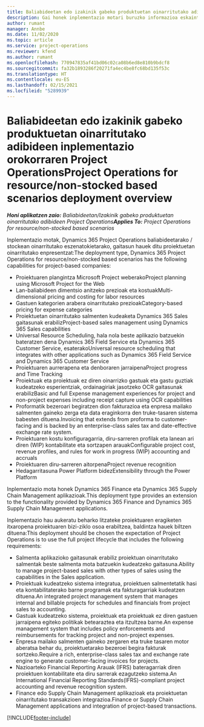 ```yaml
---
title: Baliabideetan edo izakinik gabeko produktuetan oinarritutako adibideen inplementazio orokorraren Project Operations
description: Gai honek inplementazio motari buruzko informazioa eskaintzen du, baliabidean / pilatu gabeko egoeretako Project Operations-en eragiketak.
author: rumant
manager: Annbe
ms.date: 11/02/2020
ms.topic: article
ms.service: project-operations
ms.reviewer: kfend
ms.author: rumant
ms.openlocfilehash: 770947835af41bd06c02ca08b6ed8e810b9bdcf8
ms.sourcegitcommit: fa32b1893286f20271fa4ec4be8fc68bd135f53c
ms.translationtype: HT
ms.contentlocale: eu-ES
ms.lasthandoff: 02/15/2021
ms.locfileid: "5289939"
---
```

# <a name="project-operations-for-resourcenon-stocked-based-scenarios-deployment-overview"></a><span data-ttu-id="0446c-103">Baliabideetan edo izakinik gabeko produktuetan oinarritutako adibideen inplementazio orokorraren Project Operations</span><span class="sxs-lookup"><span data-stu-id="0446c-103">Project Operations for resource/non-stocked based scenarios deployment overview</span></span>

<span data-ttu-id="0446c-104">_**Honi aplikatzen zaio:** Baliabideetan/Izakinik gabeko produktuetan oinarritutako adibideen Project Operations_</span><span class="sxs-lookup"><span data-stu-id="0446c-104">_**Applies To:** Project Operations for resource/non-stocked based scenarios_</span></span>

<span data-ttu-id="0446c-105">Inplementazio motak, Dynamics 365 Project Operations baliabideetarako / stockean oinarritutako eszenatokietarako, gaitasun hauek ditu proiektuetan oinarritutako enpresentzat:</span><span class="sxs-lookup"><span data-stu-id="0446c-105">The deployment type, Dynamics 365 Project Operations for resource/non-stocked based scenarios has the following capabilities for project-based companies:</span></span>

- <span data-ttu-id="0446c-106">Proiektuaren plangintza Microsoft Project weberako</span><span class="sxs-lookup"><span data-stu-id="0446c-106">Project planning using Microsoft Project for the Web</span></span>
- <span data-ttu-id="0446c-107">Lan-baliabideen dimentsio anitzeko prezioak eta kostuak</span><span class="sxs-lookup"><span data-stu-id="0446c-107">Multi-dimensional pricing and costing for labor resources</span></span>
- <span data-ttu-id="0446c-108">Gastuen kategorien arabera oinarritutako prezioak</span><span class="sxs-lookup"><span data-stu-id="0446c-108">Category-based pricing for expense categories</span></span>
- <span data-ttu-id="0446c-109">Proiektuetan oinarritutako salmenten kudeaketa Dynamics 365 Sales gaitasunak erabiliz</span><span class="sxs-lookup"><span data-stu-id="0446c-109">Project-based sales management using Dynamics 365 Sales capabilities</span></span>
- <span data-ttu-id="0446c-110">Universal Resource Scheduling, hala nola beste aplikazio batzuekin bateratzen dena Dynamics 365 Field Service eta Dynamics 365 Customer Service, esaterako</span><span class="sxs-lookup"><span data-stu-id="0446c-110">Universal resource scheduling that integrates with other applications such as Dynamics 365 Field Service and Dynamics 365 Customer Service</span></span>
- <span data-ttu-id="0446c-111">Proiektuaren aurrerapena eta denboraren jarraipena</span><span class="sxs-lookup"><span data-stu-id="0446c-111">Project progress and Time Tracking</span></span>
- <span data-ttu-id="0446c-112">Proiektuak eta proiektuak ez diren oinarrizko gastuak eta gastu guztiak kudeatzeko esperientziak, ordainagiriak jasotzeko OCR gaitasunak erabiliz</span><span class="sxs-lookup"><span data-stu-id="0446c-112">Basic and full Expense management experiences for project and non-project expenses including receipt capture using OCR capabilities</span></span>
- <span data-ttu-id="0446c-113">Proformatik bezeroari begiratzen dion fakturazioa eta enpresa mailako salmenten gaineko zerga eta data eraginkorra den truke-tasaren sistema babesten dituena.</span><span class="sxs-lookup"><span data-stu-id="0446c-113">Invoicing that extends from proforma to customer-facing and is backed by an enterprise-class sales tax and date-effective exchange rate system.</span></span>
- <span data-ttu-id="0446c-114">Proiektuaren kostu konfiguragarria, diru-sarreren profilak eta lanean ari diren (WIP) kontabilitate eta sortzapen arauak</span><span class="sxs-lookup"><span data-stu-id="0446c-114">Configurable project cost, revenue profiles, and rules for work in progress (WIP) accounting and accruals</span></span>
- <span data-ttu-id="0446c-115">Proiektuaren diru-sarreren aitorpena</span><span class="sxs-lookup"><span data-stu-id="0446c-115">Project revenue recognition</span></span>
- <span data-ttu-id="0446c-116">Hedagarritasuna Power Platform bidez</span><span class="sxs-lookup"><span data-stu-id="0446c-116">Extensibility through the Power Platform</span></span>

<span data-ttu-id="0446c-117">Inplementazio mota honek Dynamics 365 Finance eta Dynamics 365 Supply Chain Management aplikazioak.</span><span class="sxs-lookup"><span data-stu-id="0446c-117">This deployment type provides an extension to the functionality provided by Dynamics 365 Finance and Dynamics 365 Supply Chain Management applications.</span></span>

<span data-ttu-id="0446c-118">Inplementazio hau aukeratu beharko litzateke proiektuaren eragiketen itxaropena proiektuaren bizi-ziklo osoa erabiltzea, baldintza hauek biltzen dituena:</span><span class="sxs-lookup"><span data-stu-id="0446c-118">This deployment should be chosen the expectation of Project Operations is to use the full project lifecycle that includes the following requirements:</span></span>

- <span data-ttu-id="0446c-119">Salmenta aplikazioko gaitasunak erabiliz proiektuan oinarritutako salmentak beste salmenta mota batzuekin kudeatzeko gaitasuna.</span><span class="sxs-lookup"><span data-stu-id="0446c-119">Ability to manage project-based sales with other types of sales using the capabilities in the Sales application.</span></span>
- <span data-ttu-id="0446c-120">Proiektuak kudeatzeko sistema integratua, proiektuen salmentetatik hasi eta kontabilitaterako barne programak eta fakturagarriak kudeatzen dituena.</span><span class="sxs-lookup"><span data-stu-id="0446c-120">An integrated project management system that manages internal and billable projects for schedules and financials from project sales to accounting.</span></span>
- <span data-ttu-id="0446c-121">Gastuak kudeatzeko sistema, proiektuak eta proiektuak ez diren gastuen jarraipena egiteko politikak betearaztea eta itzultzea barne.</span><span class="sxs-lookup"><span data-stu-id="0446c-121">An expense management system that includes policy enforcements and reimbursements for tracking project and non-project expenses.</span></span>
- <span data-ttu-id="0446c-122">Enpresa mailako salmenten gaineko zergaren eta truke tasaren motor aberatsa behar du, proiektuetarako bezeroei begira fakturak sortzeko.</span><span class="sxs-lookup"><span data-stu-id="0446c-122">Require a rich, enterprise-class sales tax and exchange rate engine to generate customer-facing invoices for projects.</span></span>
- <span data-ttu-id="0446c-123">Nazioarteko Financial Reporting Arauak (IFRS) bateragarriak diren proiektuen kontabilitate eta diru sarrerak ezagutzeko sistema.</span><span class="sxs-lookup"><span data-stu-id="0446c-123">An International Financial Reporting Standards(IFRS)-compliant project accounting and revenue recognition system.</span></span>
- <span data-ttu-id="0446c-124">Finance edo Supply Chain Management aplikazioak eta proiektuetan oinarritutako transakzioen integrazioa.</span><span class="sxs-lookup"><span data-stu-id="0446c-124">Finance or Supply Chain Management applications and integration of project-based transactions.</span></span>


[!INCLUDE[footer-include](../includes/footer-banner.md)]